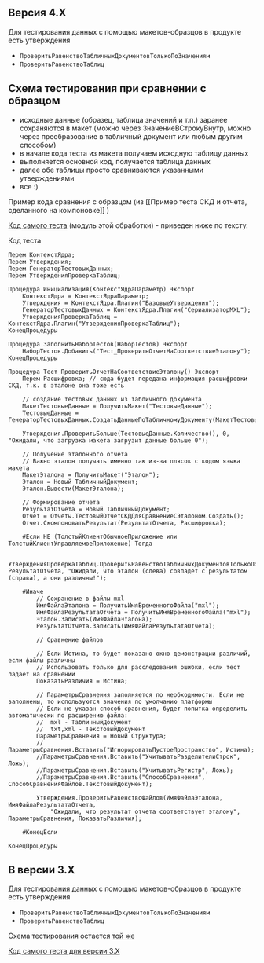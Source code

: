 Версия 4.Х
---

Для тестирования данных с помощью макетов-образцов в продукте есть утверждения
- `ПроверитьРавенствоТабличныхДокументовТолькоПоЗначениям`
- `ПроверитьРавенствоТаблиц` 

Схема тестирования при сравнении с образцом
---

- исходные данные (образец, таблица значений и т.п.) заранее сохраняются в макет (можно через ЗначениеВСтрокуВнутр, можно через преобразование в табличный документ или любым другим способом)
- в начале кода теста из макета получаем исходную таблицу данных
- выполняется основной код, получается таблица данных 
- далее обе таблицы просто сравниваются указанными утверждениями
- все :)

Пример кода сравнения с образцом (из [[Пример теста СКД и отчета, сделанного на компоновке]] )

[Код самого теста](https://github.com/xDrivenDevelopment/xUnitFor1C/blob/develop_v4_reborn/src/Tests/Plugins/%D0%A2%D0%B5%D1%81%D1%82_%D0%9F%D1%80%D0%BE%D0%B2%D0%B5%D1%80%D0%B8%D1%82%D1%8C%D0%9E%D1%82%D1%87%D0%B5%D1%82%D0%9D%D0%B0%D0%A1%D0%BE%D0%BE%D1%82%D0%B2%D0%B5%D1%82%D1%81%D1%82%D0%B2%D0%B8%D0%B5%D0%AD%D1%82%D0%B0%D0%BB%D0%BE%D0%BD%D1%83/ObjectModule.txt) (модуль этой обработки) - приведен ниже по тексту. 

Код теста 
```
Перем КонтекстЯдра;
Перем Утверждения;
Перем ГенераторТестовыхДанных;
Перем УтвержденияПроверкаТаблиц;

Процедура Инициализация(КонтекстЯдраПараметр) Экспорт
	КонтекстЯдра = КонтекстЯдраПараметр;
	Утверждения = КонтекстЯдра.Плагин("БазовыеУтверждения");
	ГенераторТестовыхДанных = КонтекстЯдра.Плагин("СериализаторMXL");
	УтвержденияПроверкаТаблиц = КонтекстЯдра.Плагин("УтвержденияПроверкаТаблиц");
КонецПроцедуры

Процедура ЗаполнитьНаборТестов(НаборТестов) Экспорт
	НаборТестов.Добавить("Тест_ПроверитьОтчетНаСоответствиеЭталону");
КонецПроцедуры

Процедура Тест_ПроверитьОтчетНаСоответствиеЭталону() Экспорт
	Перем Расшифровка; // сюда будет передана информация расшифровки СКД, т.к. в эталоне она тоже есть
	
	// создание тестовых данных из табличного документа
	МакетТестовыеДанные = ПолучитьМакет("ТестовыеДанные");
	ТестовыеДанные = ГенераторТестовыхДанных.СоздатьДанныеПоТабличномуДокументу(МакетТестовыеДанные);
	
	Утверждения.ПроверитьБольше(ТестовыеДанные.Количество(), 0, "Ожидали, что загрузка макета загрузит данные больше 0");
	
	// Получение эталонного отчета
	// Важно эталон получать именно так из-за плясок с кодом языка макета
	МакетЭталона = ПолучитьМакет("Эталон");
	Эталон = Новый ТабличныйДокумент;
	Эталон.Вывести(МакетЭталона);
	
	// Формирование отчета
	РезультатОтчета = Новый ТабличныйДокумент;
	Отчет = Отчеты.ТестовыйОтчетСКДДляСравнениеСЭталоном.Создать();
	Отчет.СкомпоноватьРезультат(РезультатОтчета, Расшифровка);
	
	#Если НЕ (ТолстыйКлиентОбычноеПриложение или ТолстыйКлиентУправляемоеПриложение) Тогда

		УтвержденияПроверкаТаблиц.ПроверитьРавенствоТабличныхДокументовТолькоПоЗначениям(Эталон, РезультатОтчета, "Ожидали, что эталон (слева) совпадет с результатом (справа), а они различны!");
		
	#Иначе
		// Сохранение в файлы mxl
		ИмяФайлаЭталона = ПолучитьИмяВременногоФайла("mxl");
		ИмяФайлаРезультатаОтчета = ПолучитьИмяВременногоФайла("mxl");
		Эталон.Записать(ИмяФайлаЭталона);
		РезультатОтчета.Записать(ИмяФайлаРезультатаОтчета);
			
		// Сравнение файлов
		
		// Если Истина, то будет показано окно демонстрации различий, если файлы различны
		// Использовать только для расследования ошибки, если тест падает на сравнении
		ПоказатьРазличия = Истина;
		
		// ПараметрыСравнения заполняется по необходимости. Если не заполнены, то используются значения по умолчанию платформы
		// Если не указан способ сравнения, будет попытка определить автоматически по расширению файла:
		//  mxl - ТабличныйДокумент
		//  txt,xml - ТекстовыйДокумент
		ПараметрыСравнения = Новый Структура;
		//ПараметрыСравнения.Вставить("ИгнорироватьПустоеПространство", Истина);
		//ПараметрыСравнения.Вставить("УчитыватьРазделителиСтрок", Ложь);
		//ПараметрыСравнения.Вставить("УчитыватьРегистр", Ложь);
		//ПараметрыСравнения.Вставить("СпособСравнения", СпособСравненияФайлов.ТекстовыйДокумент);
		
		Утверждения.ПроверитьРавенствоФайлов(ИмяФайлаЭталона, ИмяФайлаРезультатаОтчета,
			"Ожидали, что результат отчета соответствует эталону", ПараметрыСравнения, ПоказатьРазличия);
			
	#КонецЕсли 	
			
КонецПроцедуры
```

В версии 3.Х
---
Для тестирования данных с помощью макетов-образцов в продукте есть утверждения
- `ПроверитьРавенствоТабличныхДокументовТолькоПоЗначениям`
- `ПроверитьРавенствоТаблиц` 

Схема тестирования остается [той же](https://github.com/xDrivenDevelopment/xUnitFor1C/wiki/%D0%A2%D0%B5%D1%81%D1%82%D0%B8%D1%80%D0%BE%D0%B2%D0%B0%D0%BD%D0%B8%D0%B5-%D1%87%D0%B5%D1%80%D0%B5%D0%B7-%D0%BE%D0%B1%D1%80%D0%B0%D0%B7%D0%B5%D1%86-%D0%B8%D1%81%D1%85%D0%BE%D0%B4%D0%BD%D1%8B%D1%85-%D0%B4%D0%B0%D0%BD%D0%BD%D1%8B%D1%85/#%D0%A1%D1%85%D0%B5%D0%BC%D0%B0-%D1%82%D0%B5%D1%81%D1%82%D0%B8%D1%80%D0%BE%D0%B2%D0%B0%D0%BD%D0%B8%D1%8F-%D0%BF%D1%80%D0%B8-%D1%81%D1%80%D0%B0%D0%B2%D0%BD%D0%B5%D0%BD%D0%B8%D0%B8-%D1%81-%D0%BE%D0%B1%D1%80%D0%B0%D0%B7%D1%86%D0%BE%D0%BC)

[Код самого теста для версии 3.Х](https://github.com/xDrivenDevelopment/xUnitFor1C/blob/develop/src/Tests/CommonApp/%D0%A2%D0%B5%D1%81%D1%82_%D0%9F%D1%80%D0%BE%D0%B2%D0%B5%D1%80%D0%B8%D1%82%D1%8C%D0%9E%D1%82%D1%87%D0%B5%D1%82%D0%9D%D0%B0%D0%A1%D0%BE%D0%BE%D1%82%D0%B2%D0%B5%D1%82%D1%81%D1%82%D0%B2%D0%B8%D0%B5%D0%AD%D1%82%D0%B0%D0%BB%D0%BE%D0%BD%D1%83/ObjectModule.txt) 
